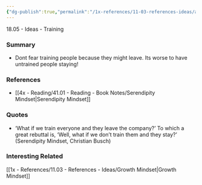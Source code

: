 ```yaml
---
{"dg-publish":true,"permalink":"/1x-references/11-03-references-ideas/always-train/"}
---
```



18.05 - Ideas - Training

### Summary
- Dont fear training people because they might leave. Its worse to have untrained people staying!

### References
- [[4x - Reading/41.01 - Reading - Book Notes/Serendipity Mindset\|Serendipity Mindset]]

### Quotes
- ‘What if we train everyone and they leave the company?’ To which a great rebuttal is, ‘Well, what if we don’t train them and they stay?’ (Serendipity Mindset, Christian Busch)

### Interesting Related
[[1x - References/11.03 - References - Ideas/Growth Mindset\|Growth Mindset]]


